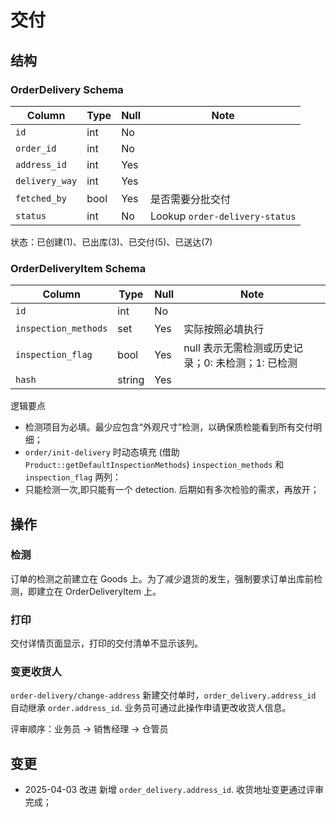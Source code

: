 # 交付

结构
---------------------------------------------------------------------------

### OrderDelivery Schema
Column                              | Type      | Null | Note
------------------------------------|-----------|------|-------
`id`                                | int       | No   | 
`order_id`                          | int       | No   | 
`address_id`                        | int       | Yes  | 
`delivery_way`                      | int       | Yes  | 
`fetched_by`                        | bool      | Yes  | 是否需要分批交付
`status`                            | int       | No   | Lookup `order-delivery-status` 

状态：已创建(1)、已出库(3)、已交付(5)、已送达(7)

### OrderDeliveryItem Schema
Column                              | Type      | Null | Note
------------------------------------|-----------|------|-------
`id`                                | int       | No   | 
`inspection_methods`                | set       | Yes  | 实际按照必填执行
`inspection_flag`                   | bool      | Yes  | null 表示无需检测或历史记录；0: 未检测；1: 已检测
`hash`                              | string    | Yes  |

逻辑要点

- 检测项目为必填。最少应包含“外观尺寸”检测，以确保质检能看到所有交付明细；
- `order/init-delivery` 时动态填充 (借助 `Product::getDefaultInspectionMethods`) `inspection_methods` 和 `inspection_flag` 两列：
- 只能检测一次,即只能有一个 detection. 后期如有多次检验的需求，再放开；

操作
---------------------------------------------------------------------------

### 检测
订单的检测之前建立在 Goods 上。为了减少退货的发生，强制要求订单出库前检测，即建立在 OrderDeliveryItem 上。

### 打印
交付详情页面显示，打印的交付清单不显示该列。

### 变更收货人
`order-delivery/change-address` 新建交付单时，`order_delivery.address_id` 自动继承 
`order.address_id`. 业务员可通过此操作申请更改收货人信息。

评审顺序：业务员 → 销售经理 → 仓管员

变更
--------------------------------------------------------------------------
- 2025-04-03 改进 新增 `order_delivery.address_id`. 收货地址变更通过评审完成；
